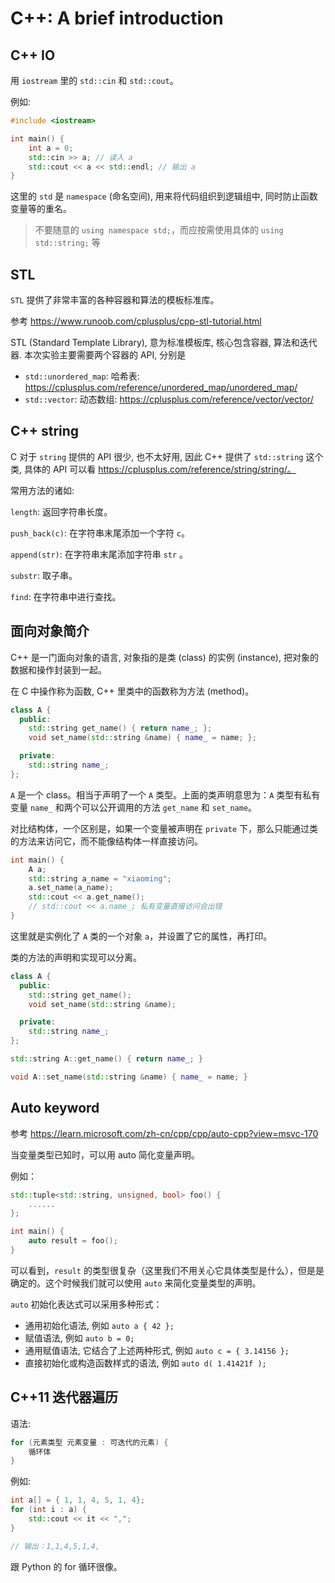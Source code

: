 # C++: A brief introduction

## C++ IO

用 `iostream` 里的 `std::cin` 和 `std::cout`。

例如:

```cpp
#include <iostream>

int main() {
    int a = 0;
    std::cin >> a; // 读入 a
    std::cout << a << std::endl; // 输出 a
}
```

这里的 `std` 是 `namespace` (命名空间), 用来将代码组织到逻辑组中, 同时防止函数变量等的重名。

> 不要随意的 `using namespace std;`，而应按需使用具体的 `using std::string;` 等

## STL

`STL` 提供了非常丰富的各种容器和算法的模板标准库。

参考 https://www.runoob.com/cplusplus/cpp-stl-tutorial.html

STL (Standard Template Library), 意为标准模板库, 核心包含容器, 算法和迭代器. 本次实验主要需要两个容器的 API, 分别是

- `std::unordered_map`: 哈希表: https://cplusplus.com/reference/unordered_map/unordered_map/
- `std::vector`: 动态数组: https://cplusplus.com/reference/vector/vector/

## C++ string

C 对于 `string` 提供的 API 很少, 也不太好用, 因此 C++ 提供了 `std::string` 这个类, 具体的 API 可以看 https://cplusplus.com/reference/string/string/。

常用方法的诸如:

`length`: 返回字符串长度。

`push_back(c)`: 在字符串末尾添加一个字符 `c`。

`append(str)`: 在字符串末尾添加字符串 `str` 。

`substr`: 取子串。

`find`: 在字符串中进行查找。

## 面向对象简介

C++ 是一门面向对象的语言, 对象指的是类 (class) 的实例 (instance), 把对象的数据和操作封装到一起。

在 C 中操作称为函数, C++ 里类中的函数称为方法 (method)。

```cpp
class A {
  public:
    std::string get_name() { return name_; };
    void set_name(std::string &name) { name_ = name; };

  private:
    std::string name_;
};
```

`A` 是一个 class。相当于声明了一个 `A` 类型。上面的类声明意思为：`A` 类型有私有变量 `name_` 和两个可以公开调用的方法 `get_name` 和 `set_name`。

对比结构体，一个区别是，如果一个变量被声明在 `private` 下，那么只能通过类的方法来访问它，而不能像结构体一样直接访问。

```cpp
int main() {
    A a;
    std::string a_name = "xiaoming";
    a.set_name(a_name);
    std::cout << a.get_name();
    // std::cout << a.name_; 私有变量直接访问会出错
}
```

这里就是实例化了 `A` 类的一个对象 `a`，并设置了它的属性，再打印。

类的方法的声明和实现可以分离。

```cpp
class A {
  public:
    std::string get_name();
    void set_name(std::string &name);

  private:
    std::string name_;
};

std::string A::get_name() { return name_; }

void A::set_name(std::string &name) { name_ = name; }
```

## Auto keyword

参考 https://learn.microsoft.com/zh-cn/cpp/cpp/auto-cpp?view=msvc-170

当变量类型已知时，可以用 auto 简化变量声明。

例如：

```cpp
std::tuple<std::string, unsigned, bool> foo() {
    ......
};

int main() {
    auto result = foo();
}
```

可以看到，`result` 的类型很复杂（这里我们不用关心它具体类型是什么），但是是确定的。这个时候我们就可以使用 `auto` 来简化变量类型的声明。

`auto` 初始化表达式可以采用多种形式：

- 通用初始化语法, 例如 `auto a { 42 };`
- 赋值语法, 例如 `auto b = 0;`
- 通用赋值语法, 它结合了上述两种形式, 例如 `auto c = { 3.14156 };`
- 直接初始化或构造函数样式的语法, 例如 `auto d( 1.41421f );`

## C++11 迭代器遍历

语法:

```cpp
for (元素类型 元素变量 : 可迭代的元素) {
    循环体
}
```

例如:

```cpp
int a[] = { 1, 1, 4, 5, 1, 4};
for (int i : a) {
    std::cout << it << ",";
}

// 输出：1,1,4,5,1,4,
```

跟 Python 的 for 循环很像。

